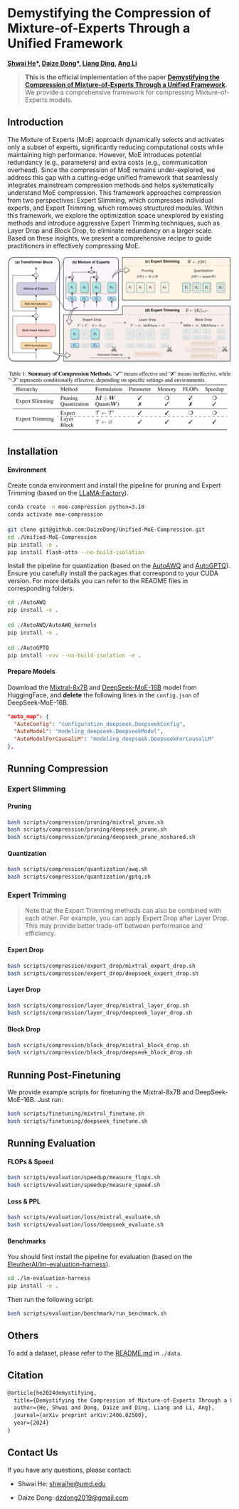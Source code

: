 # Demystifying the Compression of Mixture-of-Experts Through a Unified Framework

**[Shwai He](https://shwai-he.github.io/)\*, [Daize Dong](https://daizedong.github.io/)\*, [Liang Ding](https://liamding.cc/), [Ang Li](https://www.ang-li.com/)**

> **This is the official implementation of the paper [Demystifying the Compression of Mixture-of-Experts Through a Unified Framework](https://arxiv.org/abs/2406.02500).** We provide a comprehensive framework for compressing Mixture-of-Experts models. 



## Introduction

The Mixture of Experts (MoE) approach dynamically selects and activates only a subset of experts, significantly reducing computational costs while maintaining high performance. However, MoE introduces potential redundancy (e.g., parameters) and extra costs (e.g., communication overhead). Since the compression of MoE remains under-explored, we address this gap with a cutting-edge unified framework that seamlessly integrates mainstream compression methods and helps systematically understand MoE compression. This framework approaches compression from two perspectives: Expert Slimming, which compresses individual experts, and Expert Trimming, which removes structured modules. Within this framework, we explore the optimization space unexplored by existing methods
and introduce aggressive Expert Trimming techniques, such as Layer Drop and Block Drop, to eliminate redundancy on a larger scale. Based on these insights, we present a comprehensive recipe to guide practitioners in effectively compressing MoE.

![unified-view.svg](unified-view.svg)

![unified-view-table.svg](unified-view-table.svg)



## Installation

#### Environment

Create conda environment and install the pipeline for pruning and Expert Trimming (based on the [LLaMA-Factory](https://github.com/hiyouga/LLaMA-Factory)).

```bash
conda create -n moe-compression python=3.10
conda activate moe-compression

git clone git@github.com:DaizeDong/Unified-MoE-Compression.git
cd ./Unified-MoE-Compression
pip install -e .
pip install flash-attn --no-build-isolation
```

Install the pipeline for quantization (based on the [AutoAWQ](https://github.com/casper-hansen/AutoAWQ) and [AutoGPTQ](https://github.com/AutoGPTQ/AutoGPTQ)). Ensure you carefully install the packages that correspond to your CUDA version. For more details you can refer to the README files in corresponding folders.

```bash
cd ./AutoAWQ
pip install -e .

cd ./AutoAWQ/AutoAWQ_kernels
pip install -e .

cd ./AutoGPTQ
pip install -vvv --no-build-isolation -e .
```



#### Prepare Models

Download the [Mixtral-8x7B](https://huggingface.co/mistralai/Mixtral-8x7B-v0.1) and [DeepSeek-MoE-16B](https://huggingface.co/deepseek-ai/deepseek-moe-16b-base) model from HuggingFace, and **delete** the following lines in the `config.json` of DeepSeek-MoE-16B.

```json
"auto_map": {
  "AutoConfig": "configuration_deepseek.DeepseekConfig",
  "AutoModel": "modeling_deepseek.DeepseekModel",
  "AutoModelForCausalLM": "modeling_deepseek.DeepseekForCausalLM"
},
```



## Running Compression

### Expert Slimming

#### Pruning

```bash
bash scripts/compression/pruning/mixtral_prune.sh
bash scripts/compression/pruning/deepseek_prune.sh
bash scripts/compression/pruning/deepseek_prune_noshared.sh
```

#### Quantization

```bash
bash scripts/compression/quantization/awq.sh
bash scripts/compression/quantization/gptq.sh
```



### Expert Trimming

> Note that the Expert Trimming methods can also be combined with each other. For example, you can apply Expert Drop after Layer Drop. This may provide better trade-off between performance and efficiency.

#### Expert Drop

```bash
bash scripts/compression/expert_drop/mixtral_expert_drop.sh
bash scripts/compression/expert_drop/deepseek_expert_drop.sh
```

#### Layer Drop

```bash
bash scripts/compression/layer_drop/mixtral_layer_drop.sh
bash scripts/compression/layer_drop/deepseek_layer_drop.sh
```

#### Block Drop

```bash
bash scripts/compression/block_drop/mixtral_block_drop.sh
bash scripts/compression/block_drop/deepseek_block_drop.sh
```



## Running Post-Finetuning

We provide example scripts for finetuning the Mixtral-8x7B and DeepSeek-MoE-16B. Just run:

```bash
bash scripts/finetuning/mixtral_finetune.sh
bash scripts/finetuning/deepseek_finetune.sh
```



## Running Evaluation

#### FLOPs & Speed

```bash
bash scripts/evaluation/speedup/measure_flops.sh
bash scripts/evaluation/speedup/measure_speed.sh
```

#### Loss & PPL

```bash
bash scripts/evaluation/loss/mixtral_evaluate.sh
bash scripts/evaluation/loss/deepseek_evaluate.sh
```

#### Benchmarks

You should first install the pipeline for evaluation (based on the [EleutherAI/lm-evaluation-harness](https://github.com/EleutherAI/lm-evaluation-harness)).

```bash
cd ./lm-evaluation-harness
pip install -e .
```

Then run the following script:

```bash
bash scripts/evaluation/benchmark/run_benchmark.sh
```



## Others

To add a dataset, please refer to the [README.md](data%2FREADME.md) in `./data`.



## Citation

```latex
@article{he2024demystifying,
  title={Demystifying the Compression of Mixture-of-Experts Through a Unified Framework},
  author={He, Shwai and Dong, Daize and Ding, Liang and Li, Ang},
  journal={arXiv preprint arXiv:2406.02500},
  year={2024}
}
```



## Contact Us

If you have any questions, please contact:

- Shwai He: shwaihe@umd.edu

- Daize Dong: dzdong2019@gmail.com
